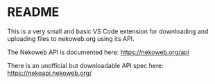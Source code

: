 # README

This is a very small and basic VS Code extension for downloading and uploading files to nekoweb.org using its API.

The Nekoweb API is documented here: https://nekoweb.org/api

There is an unofficial but downloadable API spec here: https://nekoapi.nekoweb.org/